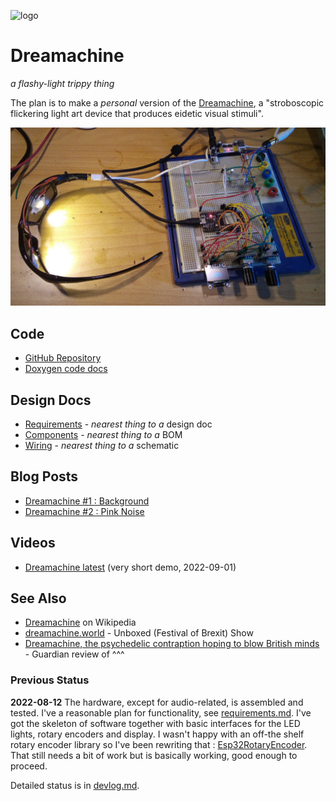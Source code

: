 ![logo](https://danja.github.io/projects/dreamachine/html/logo.png)

# Dreamachine

_a flashy-light trippy thing_

The plan is to make a _personal_ version of the [Dreamachine](https://en.wikipedia.org/wiki/Dreamachine), a "stroboscopic flickering light art device that produces eidetic visual stimuli".

![breadboard](https://github.com/danja/dreamachine/blob/main/images/breadboard_2022-08-12.jpeg?raw=true)

## Code

- [GitHub Repository](https://github.com/danja/dreamachine)
- [Doxygen code docs](https://danja.github.io/projects/dreamachine/html/index.html)

## Design Docs

- [Requirements](https://danja.github.io/projects/dreamachine/design/requirements.html) - _nearest thing to a_ design doc
- [Components](https://danja.github.io/projects/dreamachine/design/components.html) - _nearest thing to a_ BOM
- [Wiring](https://danja.github.io/projects/dreamachine/design/wiring.html) - _nearest thing to a_ schematic

## Blog Posts

- [Dreamachine #1 : Background](https://hyperdata.it/blog/2022/08/12/dreamachine-1/)
- [Dreamachine #2 : Pink Noise](https://hyperdata.it/blog/2022/08/31/dreamachine-2-pink-noise/)

## Videos

- [Dreamachine latest](https://www.youtube.com/shorts/KWcSSeeBIWw) (very short demo, 2022-09-01)

## See Also

- [Dreamachine](https://en.wikipedia.org/wiki/Dreamachine) on Wikipedia
- [dreamachine.world](https://dreamachine.world/) - Unboxed (Festival of Brexit) Show
- [Dreamachine, the psychedelic contraption hoping to blow British minds](https://www.theguardian.com/artanddesign/2022/feb/16/dreamachine-unboxed-brion-gysin-jon-hopkins-assemble) - Guardian review of ^^^

### Previous Status

**2022-08-12** The hardware, except for audio-related, is assembled and tested. I've a reasonable plan for functionality, see [requirements.md](https://github.com/danja/dreamachine/blob/main/design/requirements.md). I've got the skeleton of software together with basic interfaces for the LED lights, rotary encoders and display. I wasn't happy with an off-the shelf rotary encoder library so I've been rewriting that : [Esp32RotaryEncoder](https://github.com/danja/Esp32RotaryEncoder). That still needs a bit of work but is basically working, good enough to proceed.

Detailed status is in [devlog.md](https://github.com/danja/dreamachine/blob/main/devlog.md).
